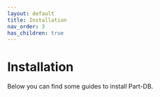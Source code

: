 ```yaml
---
layout: default
title: Installation
nav_order: 3
has_children: true
---
```


# Installation
Below you can find some guides to install Part-DB.